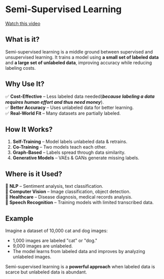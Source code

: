 # Semi-Supervised Learning

[Watch this video](https://youtu.be/81ymPYEtFOw?si=MQTeDhP3fGw-0CNy&t=1261)

## What is it?
Semi-supervised learning is a middle ground between supervised and unsupervised learning. It trains a model using **a small set of labeled data** and **a large set of unlabeled data**, improving accuracy while reducing labeling costs.

## Why Use It?
✅ **Cost-Effective** – Less labeled data needed(***because labeling a data requires human effort and thus need money***).  
✅ **Better Accuracy** – Uses unlabeled data for better learning.  
✅ **Real-World Fit** – Many datasets are partially labeled.  

## How It Works?
1. **Self-Training** – Model labels unlabeled data & retrains.  
2. **Co-Training** – Two models teach each other.  
3. **Graph-Based** – Labels spread through data similarity.  
4. **Generative Models** – VAEs & GANs generate missing labels.  

## Where is it Used?
🔹 **NLP** – Sentiment analysis, text classification.  
🔹 **Computer Vision** – Image classification, object detection.  
🔹 **Healthcare** – Disease diagnosis, medical records analysis.  
🔹 **Speech Recognition** – Training models with limited transcribed data.  

## Example
Imagine a dataset of 10,000 cat and dog images:
- 1,000 images are labeled "cat" or "dog."
- 9,000 images are unlabeled.
- The model learns from labeled data and improves by analyzing unlabeled images.

Semi-supervised learning is a **powerful approach** when labeled data is scarce but unlabeled data is abundant.